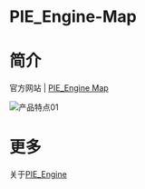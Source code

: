 # PIE_Engine-Map

# 简介
官方网站 | [PIE_Engine Map](http://ds.piesat.cn:20003/piemap/#/)


![产品特点01](https://user-images.githubusercontent.com/85090601/132151458-2014ea9a-7766-4891-89c7-f875de4b1570.png)
# 更多

关于[PIE_Engine](https://engine.piesat.cn/#/)








